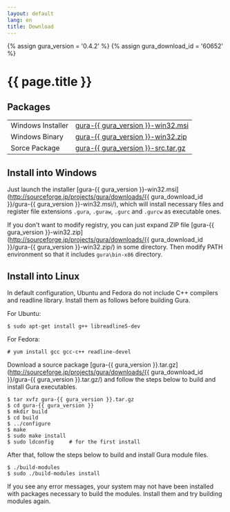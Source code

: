 ```yaml
---
layout: default
lang: en
title: Download
---
```

{% assign gura_version = '0.4.2' %}
{% assign gura_download_id = '60652' %}

# {{ page.title }}


## Packages

<table>
<tr>
<td>Windows Installer</td>
<td><a href="https://sourceforge.jp/projects/gura/downloads/{{ gura_download_id }}/gura-{{ gura_version }}-win32.msi/" class="link">gura-{{ gura_version }}-win32.msi</a></td>
</tr>
<tr>
<tr>
<td>Windows Binary</td>
<td><a href="https://sourceforge.jp/projects/gura/downloads/{{ gura_download_id }}/gura-{{ gura_version }}-win32.zip/" class="link">gura-{{ gura_version }}-win32.zip</a></td>
</tr>
<tr>
<td>Sorce Package</td>
<td><a href="https://sourceforge.jp/projects/gura/downloads/{{ gura_download_id }}/gura-{{ gura_version }}-src.tar.gz/" class="link">gura-{{ gura_version }}-src.tar.gz</a></td>
</tr>
<!--
<tr>
<td style="padding-top: 3em">
<a href="http://www.softpedia.com/progClean/Gura-Clean-220177.html">
<img src="images/softpedia_free_award_f.gif" border="0" alt="100% FREE award granted by Softpedia" /></a></td>
</tr>
-->
</table>


## Install into Windows

Just launch the installer
[gura-{{ gura_version }}-win32.msi](http://sourceforge.jp/projects/gura/downloads/{{ gura_download_id }}/gura-{{ gura_version }}-win32.msi/),
which will install necessary files and register file extensions `.gura`, `.guraw`, `.gurc` and `.gurcw` as executable ones.

If you don't want to modify registry, you can just expand ZIP file
[gura-{{ gura_version }}-win32.zip](http://sourceforge.jp/projects/gura/downloads/{{ gura_download_id }}/gura-{{ gura_version }}-win32.zip/)
in some directory. Then modify PATH environment so that it includes `gura\bin-x86` directory.


## Install into Linux

In default configuration, Ubuntu and Fedora do not include C++ compilers and readline library.
Install them as follows before building Gura.

For Ubuntu:

    $ sudo apt-get install g++ libreadline5-dev

For Fedora:

    # yum install gcc gcc-c++ readline-devel

Download a source package
[gura-{{ gura_version }}.tar.gz](http://sourceforge.jp/projects/gura/downloads/{{ gura_download_id }}/gura-{{ gura_version }}.tar.gz/)
and follow the steps below to build and install Gura executables.

    $ tar xvfz gura-{{ gura_version }}.tar.gz
    $ cd gura-{{ gura_version }}
    $ mkdir build
    $ cd build
    $ ../configure
    $ make
    $ sudo make install
    $ sudo ldconfig     # for the first install

After that, follow the steps below to build and install Gura module files.

    $ ./build-modules
    $ sudo ./build-modules install

If you see any error messages, your system may not have been installed
with packages necessary to build the modules.
Install them and try building modules again.
